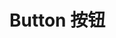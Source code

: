
<script setup>
import Preview from '@/components/Preview.vue'
import demo1 from './demo1.vue'
</script>

# Button 按钮

<demo1></demo1>


<Preview comp-name="button" demo-name="demo1"  ></Preview>


